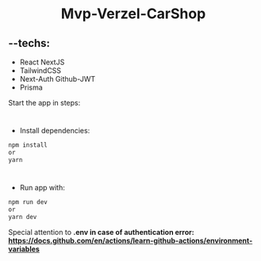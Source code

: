 
# <center><strong>Mvp-Verzel-CarShop</strong></center>

## --techs:

<ul>
 <li>React NextJS</li>
 <li>TailwindCSS </li>
 <li>Next-Auth Github-JWT </li>
 <li>Prisma </li>
</ul>

Start the app in steps:

#
- Install dependencies:
```bash
npm install
or
yarn
```
#
- Run app with:

```bash
npm run dev 
or
yarn dev
```

Special attention to <b>.env<b> in case of authentication error:
https://docs.github.com/en/actions/learn-github-actions/environment-variables
